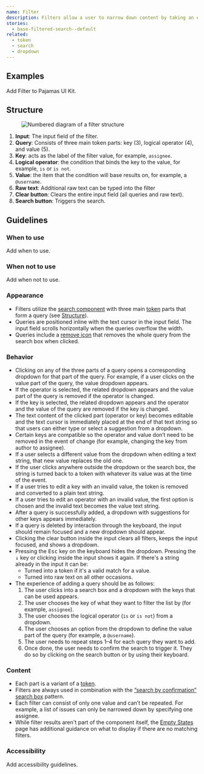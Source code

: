 ```yaml
---
name: Filter
description: Filters allow a user to narrow down content by taking an existing list and removing items based on criteria that matches or doesn’t.
stories:
  - base-filtered-search--default
related:
  - token
  - search
  - dropdown
---
```


## Examples

<story-viewer story-name="base-filtered-search--default" title="Filtered search"></story-viewer>

<todo>Add Filter to Pajamas UI Kit.</todo>

## Structure

<figure class="figure" role="figure" aria-label="Filter structure">
  <img class="figure-img" src="/img/filter-structure.svg" alt="Numbered diagram of a filter structure" role="img" />
</figure>

1. **Input**: The input field of the filter.
2. **Query**: Consists of three main token parts: key (3), logical operator (4), and value (5).
3. **Key**: acts as the label of the filter value, for example, `assignee`.
4. **Logical operator**: the condition that binds the key to the value, for example, `is` or `is not`.
5. **Value**: the item that the condition will base results on, for example, a `@username`.
6. **Raw text**: Additional raw text can be typed into the filter
7. **Clear button**: Clears the entire input field (all queries and raw text).
8. **Search button**: Triggers the search.

## Guidelines

### When to use

<todo>Add when to use.</todo>

### When not to use

<todo>Add when not to use.</todo>

### Appearance

- Filters utilize the [search component](/components/search/) with three main [token](/components/token/) parts that form a query (see [Structure](#structure)).
- Queries are positioned inline with the text cursor in the input field. The input field scrolls horizontally when the queries overflow the width.
- Queries include a [remove icon](http://gitlab-org.gitlab.io/gitlab-svgs/?q=~close) that removes the whole query from the search box when clicked.

### Behavior

- Clicking on any of the three parts of a query opens a corresponding dropdown for that part of the query. For example, if a user clicks on the value part of the query, the value dropdown appears.
- If the operator is selected, the related dropdown appears and the value part of the query is removed if the operator is changed.
- If the key is selected, the related dropdown appears and the operator and the value of the query are removed if the key is changed.
- The text content of the clicked part (operator or key) becomes editable and the text cursor is immediately placed at the end of that text string so that users can either type or select a suggestion from a dropdown.
- Certain keys are compatible so the operator and value don’t need to be removed in the event of change (for example, changing the key from author to assignee).
- If a user selects a different value from the dropdown when editing a text string, that new value replaces the old one.
- If the user clicks anywhere outside the dropdown or the search box, the string is turned back to a token with whatever its value was at the time of the event.
- If a user tries to edit a key with an invalid value, the token is removed and converted to a plain text string.
- If a user tries to edit an operator with an invalid value, the first option is chosen and the invalid text becomes the value text string.
- After a query is successfully added, a dropdown with suggestions for other keys appears immediately.
- If a query is deleted by interaction through the keyboard, the input should remain focused and a new dropdown should appear.
- Clicking the clear button inside the input clears all filters, keeps the input focused, and shows a dropdown.
- Pressing the <kbd>Esc</kbd> key on the keyboard hides the dropdown. Pressing the <kbd>↓</kbd> key or clicking inside the input shows it again. If there's a string already in the input it can be:
  - Turned into a token if it's a valid match for a value.
  - Turned into raw text on all other occasions.
- The experience of adding a query should be as follows:
  1. The user clicks into a search box and a dropdown with the keys that can be used appears.
  1. The user chooses the key of what they want to filter the list by (for example, `assignee`).
  1. The user chooses the logical operator (`is` or `is not`) from a dropdown.
  1. The user chooses an option from the dropdown to define the value part of the query (for example, a `@username`).
  1. The user needs to repeat steps 1–4 for each query they want to add.
  1. Once done, the user needs to confirm the search to trigger it. They do so by clicking on the search button or by using their keyboard.

### Content

- Each part is a variant of a [token](/components/token/).
- Filters are always used in combination with the [“search by confirmation” search box](/components/search/#search-by-confirmation) pattern.
- Each filter can consist of only one value and can’t be repeated. For example, a list of issues can only be narrowed down by specifying one assignee.
- While filter results aren't part of the component itself, the [Empty States](/regions/empty-states#empty-search-results) page has additional guidance on what to display if there are no matching filters.

### Accessibility

<todo>Add accessibility guidelines.</todo>
